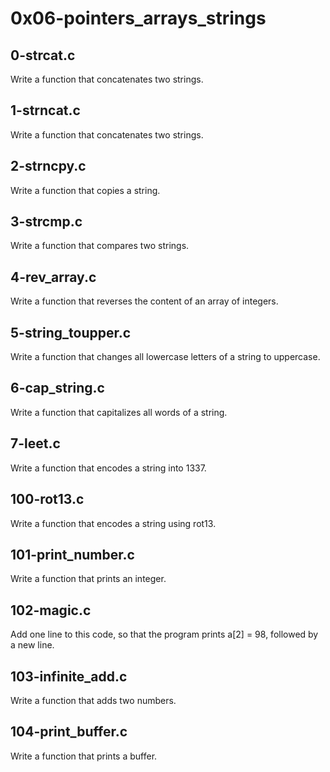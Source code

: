 # 0x06-pointers_arrays_strings #

## 0-strcat.c ##

Write a function that concatenates two strings.

## 1-strncat.c ##

Write a function that concatenates two strings.

## 2-strncpy.c ## 

Write a function that copies a string.

## 3-strcmp.c ##

Write a function that compares two strings.

## 4-rev_array.c ##

Write a function that reverses the content of an array of integers.

## 5-string_toupper.c ##

Write a function that changes all lowercase letters of a string to uppercase.

## 6-cap_string.c ##

Write a function that capitalizes all words of a string.

## 7-leet.c ## 

Write a function that encodes a string into 1337.

## 100-rot13.c ##

Write a function that encodes a string using rot13.

## 101-print_number.c ##

Write a function that prints an integer.

## 102-magic.c ##

Add one line to this code, so that the program prints a[2] = 98, followed by a new line.

## 103-infinite_add.c ##

Write a function that adds two numbers.

## 104-print_buffer.c ##

Write a function that prints a buffer.


